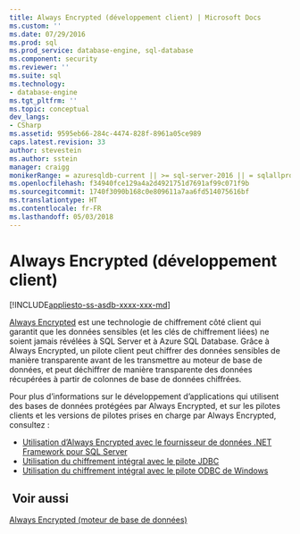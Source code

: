 ```yaml
---
title: Always Encrypted (développement client) | Microsoft Docs
ms.custom: ''
ms.date: 07/29/2016
ms.prod: sql
ms.prod_service: database-engine, sql-database
ms.component: security
ms.reviewer: ''
ms.suite: sql
ms.technology:
- database-engine
ms.tgt_pltfrm: ''
ms.topic: conceptual
dev_langs:
- CSharp
ms.assetid: 9595eb66-284c-4474-828f-8961a05ce989
caps.latest.revision: 33
author: stevestein
ms.author: sstein
manager: craigg
monikerRange: = azuresqldb-current || >= sql-server-2016 || = sqlallproducts-allversions
ms.openlocfilehash: f34940fce129a4a2d4921751d7691af99c071f9b
ms.sourcegitcommit: 1740f3090b168c0e809611a7aa6fd514075616bf
ms.translationtype: HT
ms.contentlocale: fr-FR
ms.lasthandoff: 05/03/2018
---
```

# <a name="always-encrypted-client-development"></a>Always Encrypted (développement client)
[!INCLUDE[appliesto-ss-asdb-xxxx-xxx-md](../../../includes/appliesto-ss-asdb-xxxx-xxx-md.md)]

[Always Encrypted](../../../relational-databases/security/encryption/always-encrypted-database-engine.md) est une technologie de chiffrement côté client qui garantit que les données sensibles (et les clés de chiffrement liées) ne soient jamais révélées à SQL Server et à Azure SQL Database. Grâce à Always Encrypted, un pilote client peut chiffrer des données sensibles de manière transparente avant de les transmettre au moteur de base de données, et peut déchiffrer de manière transparente des données récupérées à partir de colonnes de base de données chiffrées.

Pour plus d’informations sur le développement d’applications qui utilisent des bases de données protégées par Always Encrypted, et sur les pilotes clients et les versions de pilotes prises en charge par Always Encrypted, consultez :

- [Utilisation d’Always Encrypted avec le fournisseur de données .NET Framework pour SQL Server](../../../relational-databases/security/encryption/develop-using-always-encrypted-with-net-framework-data-provider.md)
- [Utilisation du chiffrement intégral avec le pilote JDBC](../../../connect/jdbc/using-always-encrypted-with-the-jdbc-driver.md)
- [Utilisation du chiffrement intégral avec le pilote ODBC de Windows](../../../connect/odbc/using-always-encrypted-with-the-odbc-driver.md)



## <a name="see-also"></a> Voir aussi

[Always Encrypted (moteur de base de données)](../../../relational-databases/security/encryption/always-encrypted-database-engine.md)

